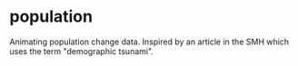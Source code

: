 # population
Animating population change data. Inspired by an article in the SMH which uses the term "demographic tsunami".

